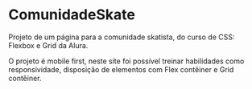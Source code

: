 # ComunidadeSkate
 Projeto de um página para a comunidade skatista, do curso de CSS: Flexbox e Grid da Alura.
 
 O projeto é mobile first, neste site foi possível treinar habilidades como responsividade, disposição de elementos com Flex contêiner e Grid contêiner.
